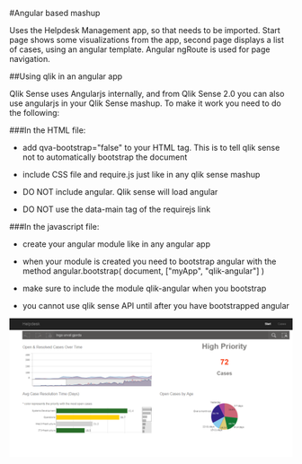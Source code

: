 #Angular based mashup

Uses the Helpdesk Management app, so that needs to be imported. Start page shows some visualizations from the app, second page displays a list of cases, using an angular template. Angular ngRoute is used for page navigation.

##Using qlik in an angular app

Qlik Sense uses Angularjs internally, and from Qlik Sense 2.0 you can also use angularjs in your Qlik Sense mashup. To make it work you need to do the following:

###In the HTML file:

- add qva-bootstrap="false" to your HTML tag. This is to tell qlik sense not to automatically bootstrap the document

- include CSS file and require.js just like in any qlik sense mashup

- DO NOT include angular. Qlik sense will load angular

- DO NOT use the data-main tag of the requirejs link

###In the javascript file:

- create your angular module like in any angular app

- when your module is created you need to bootstrap angular with the method angular.bootstrap( document, ["myApp", "qlik-angular"] )

- make sure to include the module qlik-angular when you bootstrap

- you cannot use qlik sense API until after you have bootstrapped angular

![](helpdesk-angular.png)